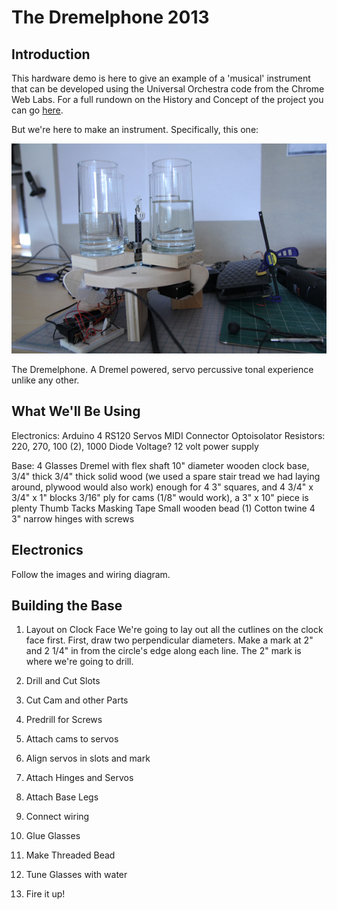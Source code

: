 # The Dremelphone 2013

## Introduction
This hardware demo is here to give an example of a 'musical' instrument that can be developed using the Universal Orchestra code from the Chrome Web Labs. For a full rundown on the History and Concept of the project you can go [here](https://github.com/GoogleChrome/ChromeWebLab/tree/master/Orchestra). 

But we're here to make an instrument. Specifically, this one:

![Dremelphone](images/intro1.jpg)

The Dremelphone. A Dremel powered, servo percussive tonal experience unlike any other.

## What We'll Be Using

Electronics:
Arduino
4 RS120 Servos
MIDI Connector
Optoisolator
Resistors: 220, 270, 100 (2), 1000
Diode
Voltage?
12 volt power supply

Base:
4 Glasses
Dremel with flex shaft
10" diameter wooden clock base, 3/4" thick
3/4" thick solid wood (we used a spare stair tread we had laying around, plywood would also work)
  enough for 4 3" squares, and 4 3/4" x 3/4" x 1" blocks
3/16" ply for cams (1/8" would work), a 3" x 10" piece is plenty
Thumb Tacks
Masking Tape
Small wooden bead (1)
Cotton twine
4 3" narrow hinges with screws

## Electronics

Follow the images and wiring diagram.

## Building the Base

1. Layout on Clock Face
We're going to lay out all the cutlines on the clock face first. First, draw two perpendicular diameters. Make a mark at 2" and 2 1/4" in from the circle's edge along each line. The 2" mark is where we're going to drill. 

2. Drill and Cut Slots

3. Cut Cam and other Parts

4. Predrill for Screws

5. Attach cams to servos

6. Align servos in slots and mark

7. Attach Hinges and Servos

8. Attach Base Legs

9. Connect wiring

10. Glue Glasses

11. Make Threaded Bead

12. Tune Glasses with water

13. Fire it up!
